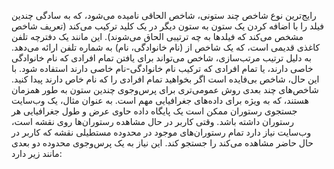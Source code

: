 رایج‌ترین نوع شاخص چند ستونی، شاخص الحاقی نامیده می‌شود، که به سادگی چندین فیلد را با اضافه کردن
یک ستون به ستون دیگر در یک کلید ترکیب می‌کند (تعریف شاخص مشخص می‌کند که
فیلدها به چه ترتیبی الحاق می‌شوند). این مانند یک دفترچه تلفن کاغذی قدیمی است، که
یک شاخص از (نام خانوادگی، نام) به شماره تلفن ارائه می‌دهد. به دلیل ترتیب مرتب‌سازی، شاخص
می‌تواند برای یافتن تمام افرادی که نام خانوادگی خاصی دارند، یا تمام افرادی که ترکیب
نام خانوادگی-نام خاصی دارند استفاده شود. با این حال، شاخص بی‌فایده است اگر بخواهید تمام افرادی را
که نام خاص دارند پیدا کنید. شاخص‌های چند بعدی روش عمومی‌تری برای پرس‌وجوی چندین ستون به طور همزمان هستند، که
به ویژه برای داده‌های جغرافیایی مهم است. به عنوان مثال، یک وب‌سایت جستجوی رستوران ممکن است یک
پایگاه داده حاوی عرض و طول جغرافیایی هر رستوران داشته باشد. وقتی کاربر در حال مشاهده
رستوران‌ها روی نقشه است، وب‌سایت نیاز دارد تمام رستوران‌های موجود در محدوده مستطیلی نقشه
که کاربر در حال حاضر مشاهده می‌کند را جستجو کند. این نیاز به یک پرس‌وجوی محدوده دو بعدی مانند
زیر دارد: